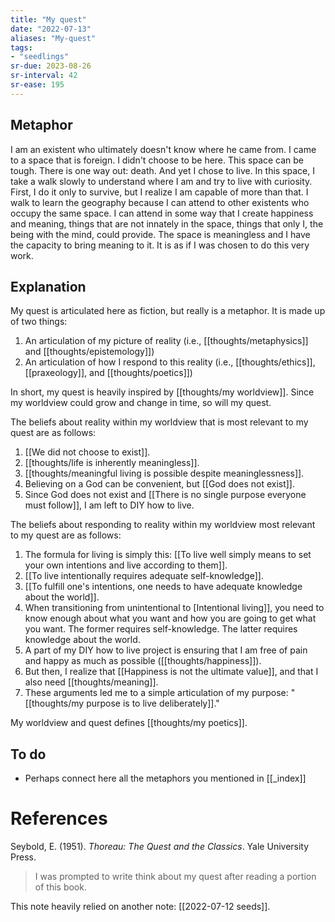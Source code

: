 ```yaml
---
title: "My quest"
date: "2022-07-13"
aliases: "My-quest"
tags:
- "seedlings"
sr-due: 2023-08-26
sr-interval: 42
sr-ease: 195
---
```


## Metaphor

I am an existent who ultimately doesn't know where he came from. I came to a space that is foreign. I didn't choose to be here. This space can be tough. There is one way out: death. And yet I chose to live. In this space, I take a walk slowly to understand where I am and try to live with curiosity. First, I do it only to survive, but I realize I am capable of more than that. I walk to learn the geography because I can attend to other existents who occupy the same space. I can attend in some way that I create happiness and meaning, things that are not innately in the space, things that only I, the being with the mind, could provide. The space is meaningless and I have the capacity to bring meaning to it. It is as if I was chosen to do this very work.

## Explanation

My quest is articulated here as fiction, but really is a metaphor. It is made up of two things:
1. An articulation of my picture of reality (i.e., [[thoughts/metaphysics]] and [[thoughts/epistemology]])
2. An articulation of how I respond to this reality (i.e., [[thoughts/ethics]], [[praxeology]], and [[thoughts/poetics]])

In short, my quest is heavily inspired by [[thoughts/my worldview]]. Since my worldview could grow and change in time, so will my quest.

The beliefs about reality within my worldview that is most relevant to my quest are as follows:
1. [[We did not choose to exist]].
2. [[thoughts/life is inherently meaningless]].
3. [[thoughts/meaningful living is possible despite meaninglessness]].
4. Believing on a God can be convenient, but [[God does not exist]].
5. Since God does not exist and [[There is no single purpose everyone must follow]], I am left to DIY how to live.

The beliefs about responding to reality within my worldview most relevant to my quest are as follows:
1. The formula for living is simply this: [[To live well simply means to set your own intentions and live according to them]].
2. [[To live intentionally requires adequate self-knowledge]].
3. [[To fulfill one's intentions, one needs to have adequate knowledge about the world]].
4. When transitioning from unintentional to [Intentional living]], you need to know enough about what you want and how you are going to get what you want. The former requires self-knowledge. The latter requires knowledge about the world.
5. A part of my DIY how to live project is ensuring that I am free of pain and happy as much as possible ([[thoughts/happiness]]).
6. But then, I realize that [[Happiness is not the ultimate value]], and that I also need [[thoughts/meaning]].
7. These arguments led me to a simple articulation of my purpose: "[[thoughts/my purpose is to live deliberately]]."

My worldview and quest defines [[thoughts/my poetics]].

## To do
- Perhaps connect here all the metaphors you mentioned in [[_index]]

# References

Seybold, E. (1951). _Thoreau: The Quest and the Classics_. Yale University Press.
>I was prompted to write think about my quest after reading a portion of this book.

This note heavily relied on another note: [[2022-07-12 seeds]].